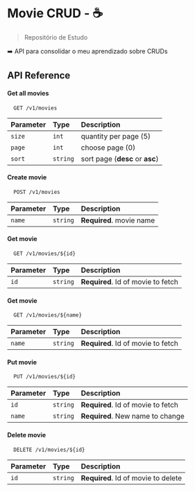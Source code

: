 
# Movie CRUD - :coffee:

> Repositório de Estudo

:arrow_right: API para consolidar o meu aprendizado sobre CRUDs

## API Reference

#### Get all movies

```http
  GET /v1/movies
```

| Parameter | Type     | Description                     |
| :-------- | :------- | :------------------------------ |
| `size`    | `int`    | quantity per page (5)           |
| `page`    | `int`    | choose page (0)                 |
| `sort`    | `string` | sort page  (**desc** or **asc**)|

#### Create movie

```http
  POST /v1/movies
```

| Parameter | Type     | Description                     |
| :-------- | :------- | :------------------------------ |
| `name`    | `string` | **Required**. movie name        |


#### Get movie

```http
  GET /v1/movies/${id}
```

| Parameter | Type     | Description                        |
| :-------- | :------- | :--------------------------------- |
| `id`      | `string` | **Required**. Id of movie to fetch |

#### Get movie

```http
  GET /v1/movies/${name}
```

| Parameter | Type     | Description                        |
| :-------- | :------- | :--------------------------------- |
| `name`    | `string` | **Required**. Id of movie to fetch |


#### Put movie

```http
  PUT /v1/movies/${id}
```

| Parameter | Type     | Description                         |
| :-------- | :------- | :---------------------------------- |
| `id`      | `string` | **Required**. Id of movie to fetch  |
| `name`    | `string` | **Required**. New name to change    | 

#### Delete movie

```http
  DELETE /v1/movies/${id}
```

| Parameter | Type     | Description                         |
| :-------- | :------- | :---------------------------------- |
| `id`      | `string` | **Required**. Id of movie to delete |

